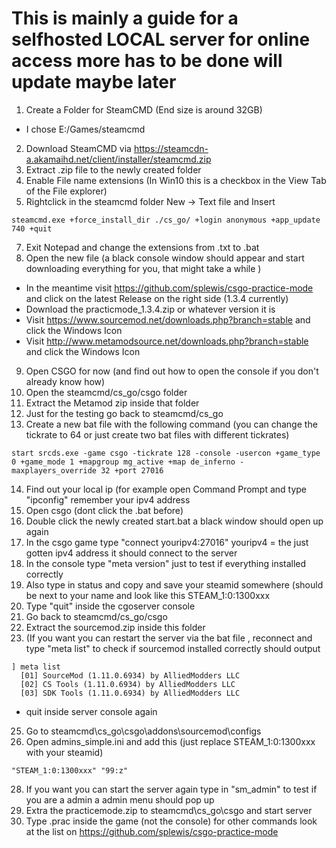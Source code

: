 # This is mainly a guide for a selfhosted LOCAL server for online access more has to be done will update maybe later

1. Create a Folder for SteamCMD (End size is around 32GB)
  - I chose E:/Games/steamcmd
2. Download SteamCMD via https://steamcdn-a.akamaihd.net/client/installer/steamcmd.zip
3. Extract .zip file to the newly created folder
4. Enable File name extensions (In Win10 this is a checkbox in the View Tab of the File explorer)
5. Rightclick in the steamcmd folder  New -> Text file and Insert
``` 
steamcmd.exe +force_install_dir ./cs_go/ +login anonymous +app_update 740 +quit
```
7. Exit Notepad and change the extensions from .txt to .bat
8. Open the new file (a black console window should appear and start downloading everything for you, that might take a while )
 - In the meantime visit https://github.com/splewis/csgo-practice-mode and click on the latest Release on the right side (1.3.4 currently)
  - Download the practicmode_1.3.4.zip or whatever version it is
  - Visit https://www.sourcemod.net/downloads.php?branch=stable and click the Windows Icon 
  - Visit http://www.metamodsource.net/downloads.php?branch=stable and click the Windows Icon
9. Open CSGO for now (and find out how to open the console if you don't already know how)
10. Open the steamcmd/cs_go/csgo folder 
11. Extract the Metamod zip inside that folder
12. Just for the testing go back to steamcmd/cs_go 
13. Create a new bat file with the following command  (you can change the tickrate to 64 or just create two bat files with different tickrates)
```
start srcds.exe -game csgo -tickrate 128 -console -usercon +game_type 0 +game_mode 1 +mapgroup mg_active +map de_inferno -maxplayers_override 32 +port 27016
```
14. Find out your local ip (for example open Command Prompt and type "ipconfig" remember your ipv4 address
15. Open csgo (dont click the .bat before)
16. Double click the newly created start.bat a black window should open up again
17. In the csgo game type "connect youripv4:27016" youripv4 = the just gotten ipv4 address it should connect to the server
18. In the console type "meta version" just to test if everything installed correctly
19. Also type in status and copy and save your steamid somewhere (should be next to your name and look like this STEAM_1:0:1300xxx 
20. Type "quit" inside the cgoserver console
21. Go back to steamcmd/cs_go/csgo
22. Extract the sourcemod.zip inside this folder 
23. (If you want you can restart the server via the bat file , reconnect and type "meta list" to check if sourcemod installed correctly should output
```
] meta list
  [01] SourceMod (1.11.0.6934) by AlliedModders LLC
  [02] CS Tools (1.11.0.6934) by AlliedModders LLC
  [03] SDK Tools (1.11.0.6934) by AlliedModders LLC
```
  - quit inside server console again
25. Go to steamcmd\cs_go\csgo\addons\sourcemod\configs 
26. Open admins_simple.ini and add this (just replace STEAM_1:0:1300xxx with your steamid)
```
"STEAM_1:0:1300xxx" "99:z"
```
28. If you want you can start the server again type in "sm_admin" to test if you are a admin a admin menu should pop up
29. Extra the practicemode.zip to steamcmd\cs_go\csgo and start server
30. Type .prac inside the game (not the console) for other commands look at the list on https://github.com/splewis/csgo-practice-mode



















